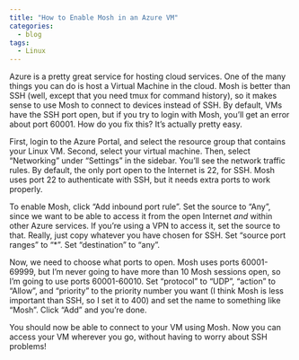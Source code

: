 ```yaml
---
title: "How to Enable Mosh in an Azure VM"
categories:
  - blog
tags:
  - Linux
---
```

Azure is a pretty great service for hosting cloud services. One of the many things you can do is host a Virtual Machine in the cloud. Mosh is better than SSH (well, except that you need tmux for command history), so it makes sense to use Mosh to connect to devices instead of SSH. By default, VMs have the SSH port open, but if you try to login with Mosh, you’ll get an error about port 60001. How do you fix this? It’s actually pretty easy.

First, login to the Azure Portal, and select the resource group that contains your Linux VM. Second, select your virtual machine. Then, select “Networking” under “Settings” in the sidebar. You’ll see the network traffic rules. By default, the only port open to the Internet is 22, for SSH. Mosh uses port 22 to authenticate with SSH, but it needs extra ports to work properly.

To enable Mosh, click “Add inbound port rule”. Set the source to “Any”, since we want to be able to access it from the open Internet _and_ within other Azure services. If you’re using a VPN to access it, set the source to that. Really, just copy whatever you have chosen for SSH. Set “source port ranges” to “*”. Set “destination” to “any”. 

Now, we need to choose what ports to open. Mosh uses ports 60001-69999, but I’m never going to have more than 10 Mosh sessions open, so I’m going to use ports 60001-60010. Set “protocol” to “UDP”, “action” to “Allow”, and “priority” to the priority number you want (I think Mosh is less important than SSH, so I set it to 400) and set the name to something like “Mosh”. Click “Add” and you’re done.

You should now be able to connect to your VM using Mosh. Now you can access your VM wherever you go, without having to worry about SSH problems!